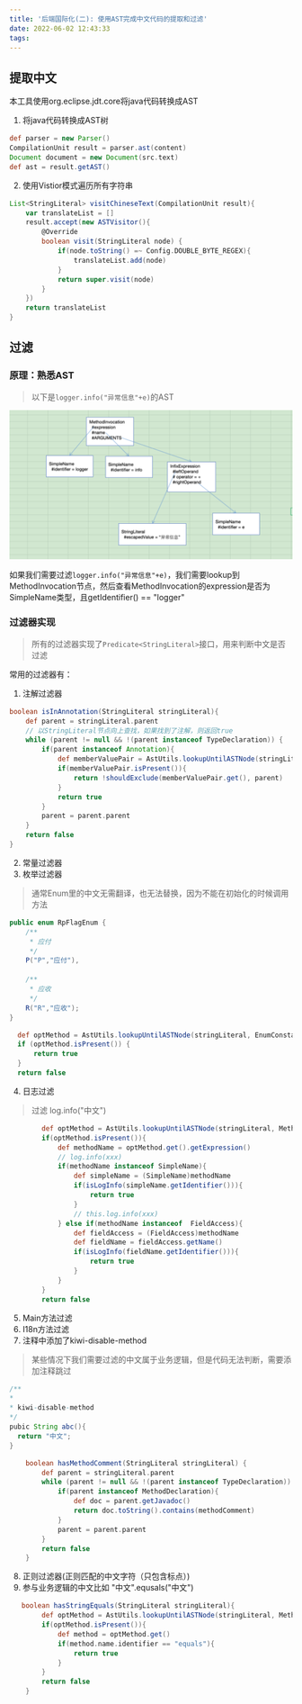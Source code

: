 ```yaml
---
title: '后端国际化(二): 使用AST完成中文代码的提取和过滤'
date: 2022-06-02 12:43:33
tags:
---
```


## 提取中文

本工具使用org.eclipse.jdt.core将java代码转换成AST

1. 将java代码转换成AST树
```groovy
def parser = new Parser()
CompilationUnit result = parser.ast(content)
Document document = new Document(src.text)
def ast = result.getAST()
```

2. 使用Vistior模式遍历所有字符串
```groovy
List<StringLiteral> visitChineseText(CompilationUnit result){
    var translateList = []
    result.accept(new ASTVisitor(){
        @Override
        boolean visit(StringLiteral node) {
            if(node.toString() =~ Config.DOUBLE_BYTE_REGEX){
                translateList.add(node)
            }
            return super.visit(node)
        }
    })
    return translateList
}
```


## 过滤

### 原理：熟悉AST

> 以下是`logger.info("异常信息"+e)`的AST


![logger.info("异常信息"+e)](/images/A4C441DD-29F6-478F-A0BB-361572EA6D9B.png)

如果我们需要过滤`logger.info("异常信息"+e)`，我们需要lookup到MethodInvocation节点，然后查看MethodInvocation的expression是否为SimpleName类型，且getIdentifier() == "logger"

### 过滤器实现

> 所有的过滤器实现了`Predicate<StringLiteral>`接口，用来判断中文是否过滤

常用的过滤器有：

1. 注解过滤器

```groovy
boolean isInAnnotation(StringLiteral stringLiteral){
    def parent = stringLiteral.parent
    // 以StringLiteral节点向上查找，如果找到了注解，则返回true
    while (parent != null && !(parent instanceof TypeDeclaration)) {
        if(parent instanceof Annotation){
            def memberValuePair = AstUtils.lookupUntilASTNode(stringLiteral, MemberValuePair.class)
            if(memberValuePair.isPresent()){
                return !shouldExclude(memberValuePair.get(), parent)
            }
            return true
        }
        parent = parent.parent
    }
    return false
}
```

2. 常量过滤器
3. 枚举过滤器

> 通常Enum里的中文无需翻译，也无法替换，因为不能在初始化的时候调用方法

```java
public enum RpFlagEnum {
    /**
     * 应付
     */
    P("P","应付"),

    /**
     * 应收
     */
    R("R","应收");
}
```
```groovy
  def optMethod = AstUtils.lookupUntilASTNode(stringLiteral, EnumConstantDeclaration.class)
  if (optMethod.isPresent()) {
      return true
  }
  return false
```

4. 日志过滤

> 过滤 log.info("中文")

```groovy
        def optMethod = AstUtils.lookupUntilASTNode(stringLiteral, MethodInvocation.class)
        if(optMethod.isPresent()){
            def methodName = optMethod.get().getExpression()
            // log.info(xxx)
            if(methodName instanceof SimpleName){
                def simpleName = (SimpleName)methodName
                if(isLogInfo(simpleName.getIdentifier())){
                    return true
                }
                // this.log.info(xxx)
            } else if(methodName instanceof  FieldAccess){
                def fieldAccess = (FieldAccess)methodName
                def fieldName = fieldAccess.getName()
                if(isLogInfo(fieldName.getIdentifier())){
                    return true
                }
            }
        }
        return false
```

5. Main方法过滤
6. I18n方法过滤
7. 注释中添加了kiwi-disable-method

> 某些情况下我们需要过滤的中文属于业务逻辑，但是代码无法判断，需要添加注释跳过

```java
/**
*
* kiwi-disable-method
*/
pubic String abc(){
  return "中文";
}
```

```groovy
    boolean hasMethodComment(StringLiteral stringLiteral) {
        def parent = stringLiteral.parent
        while (parent != null && !(parent instanceof TypeDeclaration)) {
            if(parent instanceof MethodDeclaration){
                def doc = parent.getJavadoc()
                return doc.toString().contains(methodComment)
            }
            parent = parent.parent
        }
        return false
    }
```

8. 正则过滤器(正则匹配的中文字符（只包含标点）)
9. 参与业务逻辑的中文比如 "中文".equsals("中文")

```groovy
   boolean hasStringEquals(StringLiteral stringLiteral){
        def optMethod = AstUtils.lookupUntilASTNode(stringLiteral, MethodInvocation.class)
        if(optMethod.isPresent()){
            def method = optMethod.get()
            if(method.name.identifier == "equals"){
                return true
            }
        }
        return false
    }
```